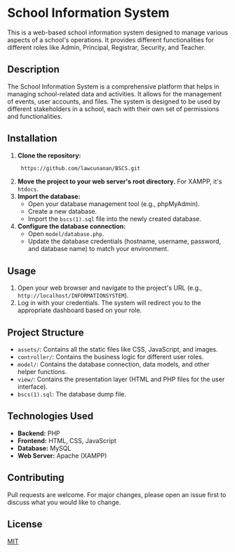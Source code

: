 # School Information System

This is a web-based school information system designed to manage various aspects of a school's operations. It provides different functionalities for different roles like Admin, Principal, Registrar, Security, and Teacher.

## Description

The School Information System is a comprehensive platform that helps in managing school-related data and activities. It allows for the management of events, user accounts, and files. The system is designed to be used by different stakeholders in a school, each with their own set of permissions and functionalities.

## Installation

1.  **Clone the repository:**
    ```bash
     https://github.com/lawcunanan/BSCS.git
    ```
2.  **Move the project to your web server's root directory.**
    For XAMPP, it's `htdocs`.
3.  **Import the database:**
    - Open your database management tool (e.g., phpMyAdmin).
    - Create a new database.
    - Import the `bscs(1).sql` file into the newly created database.
4.  **Configure the database connection:**
    - Open `model/database.php`.
    - Update the database credentials (hostname, username, password, and database name) to match your environment.

## Usage

1.  Open your web browser and navigate to the project's URL (e.g., `http://localhost/INFORMATIONSYSTEM`).
2.  Log in with your credentials. The system will redirect you to the appropriate dashboard based on your role.

## Project Structure

- `assets/`: Contains all the static files like CSS, JavaScript, and images.
- `controller/`: Contains the business logic for different user roles.
- `model/`: Contains the database connection, data models, and other helper functions.
- `view/`: Contains the presentation layer (HTML and PHP files for the user interface).
- `bscs(1).sql`: The database dump file.

## Technologies Used

- **Backend:** PHP
- **Frontend:** HTML, CSS, JavaScript
- **Database:** MySQL
- **Web Server:** Apache (XAMPP)

## Contributing

Pull requests are welcome. For major changes, please open an issue first to discuss what you would like to change.

## License

[MIT](https://choosealicense.com/licenses/mit/)
